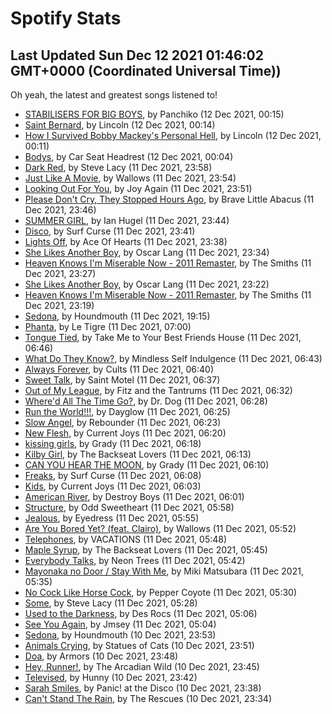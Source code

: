 
# Spotify Stats
## Last Updated Sun Dec 12 2021 01:46:02 GMT+0000 (Coordinated Universal Time))

Oh yeah, the latest and greatest songs listened to!

- [STABILISERS FOR BIG BOYS](https://www.last.fm/music/Panchiko/_/STABILISERS+FOR+BIG+BOYS), by Panchiko (12 Dec 2021, 00:15)
- [Saint Bernard](https://www.last.fm/music/Lincoln/_/Saint+Bernard), by Lincoln (12 Dec 2021, 00:14)
- [How I Survived Bobby Mackey's Personal Hell](https://www.last.fm/music/Lincoln/_/How+I+Survived+Bobby+Mackey%27s+Personal+Hell), by Lincoln (12 Dec 2021, 00:11)
- [Bodys](https://www.last.fm/music/Car+Seat+Headrest/_/Bodys), by Car Seat Headrest (12 Dec 2021, 00:04)
- [Dark Red](https://www.last.fm/music/Steve+Lacy/_/Dark+Red), by Steve Lacy (11 Dec 2021, 23:58)
- [Just Like A Movie](https://www.last.fm/music/Wallows/_/Just+Like+A+Movie), by Wallows (11 Dec 2021, 23:54)
- [Looking Out For You](https://www.last.fm/music/Joy+Again/_/Looking+Out+For+You), by Joy Again (11 Dec 2021, 23:51)
- [Please Don't Cry, They Stopped Hours Ago](https://www.last.fm/music/Brave+Little+Abacus/_/Please+Don%27t+Cry,+They+Stopped+Hours+Ago), by Brave Little Abacus (11 Dec 2021, 23:46)
- [SUMMER GIRL](https://www.last.fm/music/Ian+Hugel/_/SUMMER+GIRL), by Ian Hugel (11 Dec 2021, 23:44)
- [Disco](https://www.last.fm/music/Surf+Curse/_/Disco), by Surf Curse (11 Dec 2021, 23:41)
- [Lights Off](https://www.last.fm/music/Ace+Of+Hearts/_/Lights+Off), by Ace Of Hearts (11 Dec 2021, 23:38)
- [She Likes Another Boy](https://www.last.fm/music/Oscar+Lang/_/She+Likes+Another+Boy), by Oscar Lang (11 Dec 2021, 23:34)
- [Heaven Knows I'm Miserable Now - 2011 Remaster](https://www.last.fm/music/The+Smiths/_/Heaven+Knows+I%27m+Miserable+Now+-+2011+Remaster), by The Smiths (11 Dec 2021, 23:27)
- [She Likes Another Boy](https://www.last.fm/music/Oscar+Lang/_/She+Likes+Another+Boy), by Oscar Lang (11 Dec 2021, 23:22)
- [Heaven Knows I'm Miserable Now - 2011 Remaster](https://www.last.fm/music/The+Smiths/_/Heaven+Knows+I%27m+Miserable+Now+-+2011+Remaster), by The Smiths (11 Dec 2021, 23:19)
- [Sedona](https://www.last.fm/music/Houndmouth/_/Sedona), by Houndmouth (11 Dec 2021, 19:15)
- [Phanta](https://www.last.fm/music/Le+Tigre/_/Phanta), by Le Tigre (11 Dec 2021, 07:00)
- [Tongue Tied](https://www.last.fm/music/Take+Me+to+Your+Best+Friends+House/_/Tongue+Tied), by Take Me to Your Best Friends House (11 Dec 2021, 06:46)
- [What Do They Know?](https://www.last.fm/music/Mindless+Self+Indulgence/_/What+Do+They+Know%3F), by Mindless Self Indulgence (11 Dec 2021, 06:43)
- [Always Forever](https://www.last.fm/music/Cults/_/Always+Forever), by Cults (11 Dec 2021, 06:40)
- [Sweet Talk](https://www.last.fm/music/Saint+Motel/_/Sweet+Talk), by Saint Motel (11 Dec 2021, 06:37)
- [Out of My League](https://www.last.fm/music/Fitz+and+the+Tantrums/_/Out+of+My+League), by Fitz and the Tantrums (11 Dec 2021, 06:32)
- [Where'd All The Time Go?](https://www.last.fm/music/Dr.+Dog/_/Where%27d+All+The+Time+Go%3F), by Dr. Dog (11 Dec 2021, 06:28)
- [Run the World!!!](https://www.last.fm/music/Dayglow/_/Run+the+World!!!), by Dayglow (11 Dec 2021, 06:25)
- [Slow Angel](https://www.last.fm/music/Rebounder/_/Slow+Angel), by Rebounder (11 Dec 2021, 06:23)
- [New Flesh](https://www.last.fm/music/Current+Joys/_/New+Flesh), by Current Joys (11 Dec 2021, 06:20)
- [kissing girls](https://www.last.fm/music/Grady/_/kissing+girls), by Grady (11 Dec 2021, 06:18)
- [Kilby Girl](https://www.last.fm/music/The+Backseat+Lovers/_/Kilby+Girl), by The Backseat Lovers (11 Dec 2021, 06:13)
- [CAN YOU HEAR THE MOON](https://www.last.fm/music/Grady/_/CAN+YOU+HEAR+THE+MOON), by Grady (11 Dec 2021, 06:10)
- [Freaks](https://www.last.fm/music/Surf+Curse/_/Freaks), by Surf Curse (11 Dec 2021, 06:08)
- [Kids](https://www.last.fm/music/Current+Joys/_/Kids), by Current Joys (11 Dec 2021, 06:03)
- [American River](https://www.last.fm/music/Destroy+Boys/_/American+River), by Destroy Boys (11 Dec 2021, 06:01)
- [Structure](https://www.last.fm/music/Odd+Sweetheart/_/Structure), by Odd Sweetheart (11 Dec 2021, 05:58)
- [Jealous](https://www.last.fm/music/Eyedress/_/Jealous), by Eyedress (11 Dec 2021, 05:55)
- [Are You Bored Yet? (feat. Clairo)](https://www.last.fm/music/Wallows/_/Are+You+Bored+Yet%3F+(feat.+Clairo)), by Wallows (11 Dec 2021, 05:52)
- [Telephones](https://www.last.fm/music/VACATIONS/_/Telephones), by VACATIONS (11 Dec 2021, 05:48)
- [Maple Syrup](https://www.last.fm/music/The+Backseat+Lovers/_/Maple+Syrup), by The Backseat Lovers (11 Dec 2021, 05:45)
- [Everybody Talks](https://www.last.fm/music/Neon+Trees/_/Everybody+Talks), by Neon Trees (11 Dec 2021, 05:42)
- [Mayonaka no Door / Stay With Me](https://www.last.fm/music/Miki+Matsubara/_/Mayonaka+no+Door+%2F+Stay+With+Me), by Miki Matsubara (11 Dec 2021, 05:35)
- [No Cock Like Horse Cock](https://www.last.fm/music/Pepper+Coyote/_/No+Cock+Like+Horse+Cock), by Pepper Coyote (11 Dec 2021, 05:30)
- [Some](https://www.last.fm/music/Steve+Lacy/_/Some), by Steve Lacy (11 Dec 2021, 05:28)
- [Used to the Darkness](https://www.last.fm/music/Des+Rocs/_/Used+to+the+Darkness), by Des Rocs (11 Dec 2021, 05:06)
- [See You Again](https://www.last.fm/music/Jmsey/_/See+You+Again), by Jmsey (11 Dec 2021, 05:04)
- [Sedona](https://www.last.fm/music/Houndmouth/_/Sedona), by Houndmouth (10 Dec 2021, 23:53)
- [Animals Crying](https://www.last.fm/music/Statues+of+Cats/_/Animals+Crying), by Statues of Cats (10 Dec 2021, 23:51)
- [Doa](https://www.last.fm/music/Armors/_/Doa), by Armors (10 Dec 2021, 23:48)
- [Hey, Runner!](https://www.last.fm/music/The+Arcadian+Wild/_/Hey,+Runner!), by The Arcadian Wild (10 Dec 2021, 23:45)
- [Televised](https://www.last.fm/music/Hunny/_/Televised), by Hunny (10 Dec 2021, 23:42)
- [Sarah Smiles](https://www.last.fm/music/Panic!+at+the+Disco/_/Sarah+Smiles), by Panic! at the Disco (10 Dec 2021, 23:38)
- [Can't Stand The Rain](https://www.last.fm/music/The+Rescues/_/Can%27t+Stand+The+Rain), by The Rescues (10 Dec 2021, 23:34)
